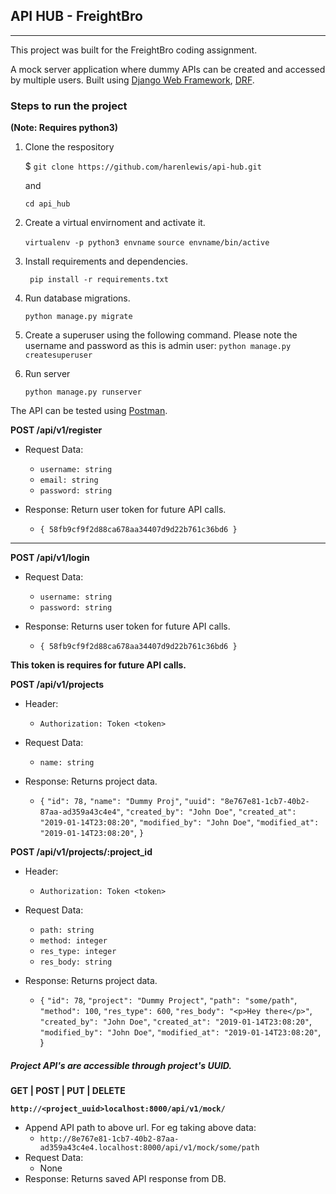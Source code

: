 ## API HUB - FreightBro
-----

This project was built for the FreightBro coding assignment.

A mock server application where dummy APIs can be created and
accessed by multiple users. Built using [Django Web Framework](https://www.djangoproject.com/ "Django"),  [DRF](https://www.django-rest-framework.org/ "Django Rest Framework").

### Steps to run the project
 **(Note: Requires python3)**

 1. Clone the respository
    
    $ `git clone https://github.com/harenlewis/api-hub.git`

    and 
    
       `cd api_hub`
 
 2. Create a virtual envirnoment and activate it.
 
       `virtualenv -p python3 envname`
        `source envname/bin/active`

 3. Install requirements and dependencies.
    
       ` pip install -r requirements.txt`  

 4. Run database migrations.

       `python manage.py migrate`  

4. Create a superuser using the following command. Please note the username and password as this is admin user: 
       `python manage.py createsuperuser`

 5. Run server

       `python manage.py runserver`

The API can be tested using [Postman](https://www.getpostman.com/ "Postman").


**POST /api/v1/register**
- Request Data:
    - `username: string`
    - `email: string`
    - `password: string`

- Response: Return user token for future API calls.
    - `{ 58fb9cf9f2d88ca678aa34407d9d22b761c36bd6 }`
-----
**POST /api/v1/login**
- Request Data:
    - `username: string`
    - `password: string`


- Response: Returns user token for future API calls.
    - `{ 58fb9cf9f2d88ca678aa34407d9d22b761c36bd6 }`

**This token is requires for future API calls.**

**POST /api/v1/projects**

- Header:
    -   `Authorization: Token <token>`

- Request Data:
    - `name: string`

- Response: Returns project data.
    - `{`
        `"id": 78,`
        `"name": "Dummy Proj"`,
        `"uuid": "8e767e81-1cb7-40b2-87aa-ad359a43c4e4"`,
        `"created_by": "John Doe"`,
        `"created_at": "2019-01-14T23:08:20"`,
        `"modified_by": "John Doe"`,
        `"modified_at": "2019-01-14T23:08:20"`,
        `}`

**POST /api/v1/projects/:project_id**

- Header:
    -   `Authorization: Token <token>`

- Request Data:
    - `path: string`
    - `method: integer`
    - `res_type: integer`
    - `res_body: string`

- Response: Returns project data.
    - `{`
            `"id": 78`,
            `"project": "Dummy Project"`,
            `"path": "some/path"`,
            `"method": 100`,
            `"res_type": 600`,
            `"res_body": "<p>Hey there</p>"`,
            `"created_by": "John Doe"`,
            `"created_at": "2019-01-14T23:08:20"`,
            `"modified_by": "John Doe"`,
            `"modified_at": "2019-01-14T23:08:20"`,
        }

##### Project API's are accessible through project's UUID.
**GET | POST | PUT | DELETE**

**`http://<project_uuid>localhost:8000/api/v1/mock/`**

- Append API path to above url. For eg taking above data:
    -   `http://8e767e81-1cb7-40b2-87aa-ad359a43c4e4.localhost:8000/api/v1/mock/some/path`       
- Request Data:
    - None
- Response: Returns saved API response from DB.